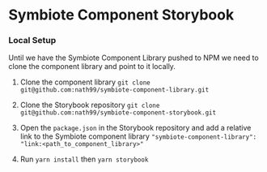 # Symbiote Component Storybook

### Local Setup

Until we have the Symbiote Component Library pushed to NPM we need to clone the component library and point to it locally.

1. Clone the component library `git clone git@github.com:nath99/symbiote-component-library.git`

2. Clone the Storybook repository `git clone git@github.com:nath99/symbiote-component-storybook.git`

3. Open the `package.json` in the Storybook repository and add a relative link to the Symbiote component library `"symbiote-component-library": "link:<path_to_component_library>"`

4. Run `yarn install` then `yarn storybook`